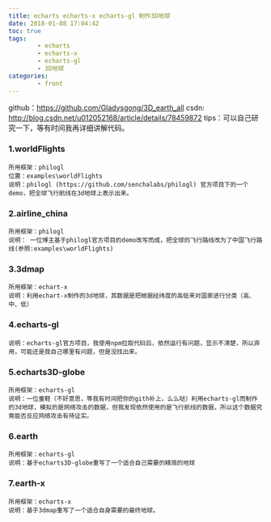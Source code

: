 ```yaml
---
title: echarts echarts-x echarts-gl 制作3D地球
date: 2018-01-08 17:04:42
toc: true
tags: 
        - echarts
        - echarts-x
        - echarts-gl
        - 3D地球
categories:
        - front
---
```

github：https://github.com/Gladysgong/3D_earth_all
csdn: http://blog.csdn.net/u012052168/article/details/78459872
tips：可以自己研究一下，等有时间我再详细讲解代码。
### 1.worldFlights
<!-- more-->
	所用框架：philogl
	位置：examples\worldFlights
	说明：philogl (https://github.com/senchalabs/philogl) 官方项目下的一个demo，把全球飞行航线在3d地球上表示出来。
### 2.airline_china
	所用框架：philogl
	说明： 一位博主基于philogl官方项目的demo改写而成，把全球的飞行路线改为了中国飞行路线(参照:examples\worldFlights)
### 3.3dmap
	所用框架：echart-x
	说明：利用echart-x制作的3d地球，其数据是把根据经纬度的高低来对国家进行分类（高、中、低）
### 4.echarts-gl
	说明：echarts-gl官方项目，我使用npm拉取代码后，依然运行有问题，显示不清楚，所以弃用，可能还是我自己哪里有问题，但是没找出来。
### 5.echarts3D-globe
	所用框架：echarts-gl
	说明：一位童鞋（不好意思，等我有时间把你的gith补上，么么哒）利用echarts-gl而制作的3d地球，模拟的是网络攻击的数据，但我发现依然使用的是飞行航线的数据，所以这个数据究竟能否反应网络攻击有待证实。
### 6.earth
	所用框架：echarts-gl
	说明：基于echarts3D-globe重写了一个适合自己需要的精简的地球
### 7.earth-x
	所用框架：echarts-x
	说明：基于3dmap重写了一个适合自身需要的最终地球。